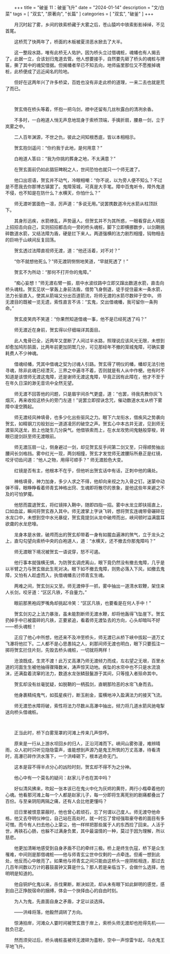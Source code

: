 +++
title = "破釜 11：破釜飞升"
date = "2024-01-14"
description = "文/白菜"
tags = [
    "双玄",
    "原著向",
    "长篇"
]
categories = [
    "双玄",
    "破釜"
]
+++

月沉时起了雾，乡间的铁索桥藏于大雾之后，苍山猿吟中铁索影影绰绰，不见首尾。

这桥荒了快两年了，桥面的木板被夏涝恶水掀去了大半。

这一整段水路，唯有此桥无人佑护。因为桥头立过借魂桩，魂幡也有人揭去了，此据一立，合该划归鬼道去管。他人想要接手，自然要先砸了桥头的魂桩与牌匾，撕了其中的魂契借据。但揭幡者早已不知去向，地师庙里那位又不愿推掉魂桩，此桥便成了远近闻名的险地。

但好在这两年兴了许多桥梁，百姓也没有非走此桥的道理，一来二去也就是荒了而已。

 
&nbsp;
 

贺玄倚在桥头等着，怀抱一把乌剑，襟中还留有几丝秋露白的清冽余香。

不多时，一白袍道人悄无声息地现身于索桥顶端，手擒折扇，腰悬一剑，立于岚雾之中。

二人百年渊源，不世之仇，彼此之间知根悉底，皆以本相相示。

贺玄抱剑遥问：“你约我于此地，是何用意？”

白袍道人答曰：“我为你挑的葬身之地，不太满意？”

在贺玄面前仍如此猖狂睥睨之人，世间恐怕也就只一个师无渡了。

他口出诳语，贺玄并不动气，冷眼相嘲：“你不说，以为旁人便不知么？不过是不愿我去你那博古镇罢了。鬼障笼城，可真是大手笔。障中百鬼听令，障外鬼道不侵，也不知是在防什么？水横天，你怕什么？”

师无渡听罢面色一凛，厉声道：“多说无用。”说罢携数道冷光水箭从柱顶跃下。

其身形迅疾，水箭缭乱，声势逼人。但贺玄并不为其所惑，一眼看穿此人明面上招招击向自己，实则招招都击向一旁的桥头魂桩，脚下立即横挪数步，以剑鞘挑碎数道水箭，又结法障为盾，硬是拦下来人。两道强横的法力剧烈相撞，钝物相击的巨响于山峡间反复回荡。

贺玄透过法障直视师无渡，道：“他还活着，对不对？”

“你不就想他死么？”师无渡阴恻恻地笑道，“早就死透了！”

贺玄不为所动：“那何不打开你的鬼障。”

“痴心妄想！”师无渡右臂一振，扇中水波纹路中立即又蹿出数道水箭，直击向桥头魂柱。贺玄见状一掌轰上身前法盾，借势飞身倒退，徒手捉住最末一条水箭，法力长驱直入，使其从箭端又分出百道箭流，将师无渡的水箭尽数碎于空中。
师无渡目的既被一览无遗，索性直言不讳：“玄鬼，交出借魂幡，我可留你一条狗命。”

贺玄皮笑肉不笑道：“你果然知道借魂一事，他不是已经死透了吗？”

师无渡近在身前，贺玄得以仔细端详其面目。

此人鬼骨已全，近两年又垄断了人间过半水路，照理说应该风光无限，未想到却愈加鸠形鹄面，比两年前更加阴鹫几分，可见那经年不撤的笼城鬼障，可确实要耗费人不少神魂。

借魂经幡，凭其中借魂之契为讨魂人引路。贺玄得了明仪的幡，幡却无法引他寻魂，除非此魂已经湮灭，三界之中遍寻不着，否则就是有人从中作梗。他有时不知道是该恨师无渡这鬼障，还是谢师无渡这鬼障，毕竟正因有此障在，他才不至于在年久日深的渺无音讯中全然无望。

师无渡不回答他的问题，只是眉宇间杀气更盛，道：“也罢，待我先教你灰飞烟灭，再来收拾这桥头的旁门左道！”说罢立即捏诀念咒，催动数道水龙从桥下雾障中凌空腾起。

师无渡经风神填骨，也多少化出些驱风之力。眼下六龙衔水，借疾风之势袭向贺玄，如精钢刀刃般划出一道道凌厉的破空之声。贺玄心中本古井无波，见到师无渡驱风送龙，脸上也陡生几分戾气。他借铁索而上，在水龙攻势间鬼魅般穿梭，转眼已提剑跃至师无渡眼前。

师无渡压扇一让，侧身避过一剑，却见贺玄反手间第二剑又至，只得顺势抽出腰间长剑格挡。雾中红光一现，两剑相撞，贺玄才发觉师无渡腰际所悬正是红镜，咬牙切齿问道：“他人之物，用得可顺手？”
师无渡脸色大变。

红镜是否有主，他根本不在乎，但他听出贺玄话中有话，正刺中他的痛处。

神格填骨，神力加身，多少人求之不得，他却向来视之为入骨之钉。迷蒙中动弹不得，眼睁睁看着师青玄神格出窍、生魂即将散尽的景象，是他这些年来避之不及的可怕梦魇。

他怒而震退贺玄，将红镜摔入鞘中，随即四指一招。雾中水龙立即扶摇直上，口如血盆，瞬间将贺玄吞入其中。师无渡掌上字诀飞转，想将贺玄连魂带骨碾碎在水龙口中，未想到空中水光暴绽，贺玄竟提剑从龙中破颅而出，峡间顿时溢满震耳欲聋的水龙悲嚎。

龙身本是水做，破颅而出的贺玄却带着一身有如腥血遍淋的煞气，立于龙头之上，直勾勾望向索桥中央的白袍道人，道：“水横天，还不撤去你那鬼障吗？”

师无渡眼下境况被贺玄一语说穿，怒不可遏。

他行事本就强横无惧，为防贺玄调虎离山，眼下竟仍然没有撤去鬼障，几乎是以半臂之力与贺玄做此生死对决。眼下如不撤去鬼障，则势必落入下风，如撤去鬼障，又怕有人趁虚而入，执借魂幡去讨师青玄生魂。

两难之间，贺玄剑尖又至。师无渡伸手一抓，雾中抽出一道清水软鞭，架住来人长剑，咬牙道：“区区凡铁，不自量力。”

眼前那黑袍阎罗嘴角却挑起冷笑：“区区凡铁，也要看是在何人手中！”

贺玄剑刃之上法力暴涨，虽未能割断师无渡水鞭，却将他轰得飞坠崖下。贺玄扔掉手中已被震碎的凡铁，正要紧追，看着师无渡坠去的方向，心头却暗叫不好——桥头魂桩！

正应了他心中所想，他还来不及冲至桥头，师无渡已从桥下峡中拔起一道万丈飞瀑将他拦下。二人都不是心思愚钝之人，刹那间师无渡也明白，眼下只要孤注一掷将贺玄拦住片刻，先毁去桥头魂桩，一切就将两样！

沧浪既成，生灵不渡！此万丈高瀑乃师无渡倾力而成，左右望之无垠，百里水道的河面生生被他抽得骤降数米，涛声惊天动地。疾坠的水帘中也不只是水流浪沫，还满盈着流窜的法力，数道水龙张鳞鼓鬣游于其间，只等擅入者殒命其中。

贺玄却没有丝毫犹疑，如脱鞘的一柄孤剑，直朝那险恶的水帘飞身而去。

他身裹精纯鬼气，如孤星疾行，断玉削金，蛮横地冲入盈满法力的接天飞流。

师无渡恐水障将破，索性将法力尽数从高瀑中抽出，倾力将几道水箭风驰电掣送向桥头借魂桩。

 
&nbsp;
 

正当此时，桥下白雾笼罩的河滩上传来几声惊呼。

原来是一行从上游水坝回乡的归人，正沿河滩而下。峡间山雾弥漫，难辨晴雨，众人初时只听见隐隐雷声，谁能想到声源乃是鬼王所筑的万丈高瀑，待看清时，高瀑已碎作洪水落下，一个洪峰砸下，根本逃命无门。

这本是容不得半点分心的凶险时刻，贺玄却不得不为之分神。

他心中有一个莫名的疑问：赵家儿子也在其中吗？

好似清风拂来，吹起一张本该已在鬼火中化为灰烬的黄符，两行小楷牵着他的心魂。他看那河滩上每一个人都是赵家儿子，每一分即将生离死别的剧痛都叠出了百份。与至亲阴阳两隔之痛，还有人会比他更懂吗？

旧日里被恨意蒙蔽时，他也曾心若顽石，忘了何谓以己度人。师无渡夺他命格，他又去夺明仪神位，自己站在高处时，就一时忘了曾经强取豪夺者的面目有多可憎。而今有人扫去他心上蒙尘，他一样样把那些属于人的东西捡了回来。人活于世，再铁石心肠，也躲不过满身负累，其中最温情的一种，莫过于因为理解，所以慈悲。

他更加清晰地感受到自身矛盾不已的牵绊三极。桥上是终生仇寇，桥下是众生罹难，中间则是那借魂桩——他与师青玄尘世中仅剩的一点牵连。但甫一想到此处，他反而心中敞亮了。如果他与师青玄之间只能由这桥头一座阴桩相连，那过去几百年间数以万计的暮鼓晨钟又算是什么？那人若是亲临当下，会做什么选择，他明明是知道的。

他自铜炉化鬼以来，杀伐果断，断决如流，却从未有眼下如此鲜明的感觉，感到自己正挣脱宿命的捆缚，体会一个抉择由心的自由时刻。

为人为鬼，先直面自身之矛盾，才足以谈选择。

——洪峰将落，他毅然调转了方向。

惊涛拍岸，河滩众人霎时间被贺玄救于岸上，索桥头师无渡却也抢得先机——胜负已定。

然而须臾过后，桥头魂桩虽被师无渡碎为齑粉，空中一声惊雷乍起，乌衣鬼王平地飞升。

<style>p{text-indent:2em}</style>
